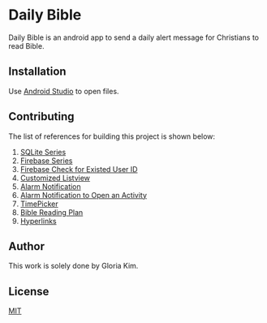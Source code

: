 # Daily Bible

Daily Bible is an android app to send a daily alert message for Christians to read Bible.

## Installation

Use [Android Studio](https://developer.android.com/studio/install) to open files.

## Contributing

The list of references for building this project is shown below:

1. [SQLite Series](https://www.youtube.com/watch?v=zTD6Zi7d9hc&list=PLgCYzUzKIBE8A8iKd3e84JxymFIORn_Lk)
2. [Firebase Series](https://www.youtube.com/watch?v=lnidtzL71ZA)
3. [Firebase Check for Existed User ID](https://stackoverflow.com/questions/47893328/checking-if-a-particular-value-exists-in-the-firebase-database)
4. [Customized Listview](https://stackoverflow.com/questions/5563698/how-to-change-text-color-of-simple-list-item)
5. [Alarm Notification](https://codinginflow.com/tutorials/android/alarmmanager)
6. [Alarm Notification to Open an Activity](https://www.youtube.com/watch?v=j6kQ9gikU-A)
7. [TimePicker](https://www.tutlane.com/tutorial/android/android-timepicker-with-examples)
8. [Bible Reading Plan](https://www.biblestudytools.com/bible-reading-plan/)
9. [Hyperlinks](https://www.youtube.com/watch?v=aQIqQ2-lyO8)

## Author

This work is solely done by Gloria Kim.

## License
[MIT](https://choosealicense.com/licenses/mit/)
